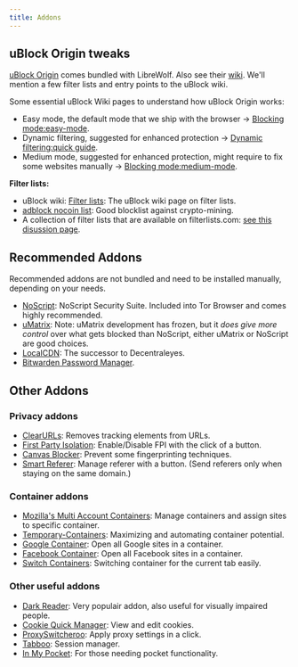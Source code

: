 ```yaml
---
title: Addons
---
```


## uBlock Origin tweaks

[uBlock Origin](https://addons.mozilla.org/en-US/firefox/addon/ublock-origin/) comes bundled with LibreWolf. Also see their [wiki](https://github.com/gorhill/uBlock/wiki). We'll mention a few filter lists and entry points to the uBlock wiki.

Some essential uBlock Wiki pages to understand how uBlock Origin works:

* Easy mode, the default mode that we ship with the browser -> [Blocking mode:easy-mode](https://github.com/gorhill/uBlock/wiki/Blocking-mode:-easy-mode).
* Dynamic filtering, suggested for enhanced protection -> [Dynamic filtering:quick guide](https://github.com/gorhill/uBlock/wiki/Dynamic-filtering:-quick-guide).
* Medium mode, suggested for enhanced protection, might require to fix some websites manually -> [Blocking mode:medium-mode](https://github.com/gorhill/uBlock/wiki/Blocking-mode:-medium-mode).


**Filter lists:**

- uBlock wiki: [Filter lists](https://github.com/gorhill/uBlock/wiki/Filter-lists-from-around-the-web): The uBlock wiki page on filter lists.
- [adblock nocoin list](https://github.com/hoshsadiq/adblock-nocoin-list): Good blocklist against crypto-mining.
- A collection of filter lists that are available on filterlists.com: [see this disussion page](https://github.com/DandelionSprout/adfilt/discussions/163).



## Recommended Addons

Recommended addons are not bundled and need to be installed manually, depending on your needs.

- [NoScript](https://addons.mozilla.org/en-US/firefox/addon/noscript/): NoScript Security Suite. Included into Tor Browser and comes highly recommended.
- [uMatrix](https://addons.mozilla.org/en-US/firefox/addon/umatrix/): Note: uMatrix development has frozen, but it _does give more control_ over what gets blocked than NoScript, either uMatrix or NoScript are good choices.
- [LocalCDN](https://addons.mozilla.org/en-US/firefox/addon/localcdn-fork-of-decentraleyes/): The successor to Decentraleyes.
- [Bitwarden Password Manager](https://addons.mozilla.org/en-US/firefox/addon/bitwarden-password-manager/).

## Other Addons

### Privacy addons

- [ClearURLs](https://addons.mozilla.org/en-US/firefox/addon/clearurls/): Removes tracking elements from URLs.
- [First Party Isolation](https://addons.mozilla.org/en-US/firefox/addon/first-party-isolation/): Enable/Disable FPI with the click of a button.
- [Canvas Blocker](https://addons.mozilla.org/en-US/firefox/addon/canvasblocker/): Prevent some fingerprinting techniques.
- [Smart Referer](https://addons.mozilla.org/en-US/firefox/addon/smart-referer/): Manage referer with a button. (Send referers only when staying on the same domain.)

### Container addons

- [Mozilla's Multi Account Containers](https://addons.mozilla.org/en-US/firefox/addon/multi-account-containers/): Manage containers and assign sites to specific container.
- [Temporary-Containers](https://addons.mozilla.org/en-US/firefox/addon/temporary-containers/): Maximizing and automating container potential.
- [Google Container](https://addons.mozilla.org/en-US/firefox/addon/google-container/): Open all Google sites in a container.
- [Facebook Container](https://addons.mozilla.org/en-US/firefox/addon/facebook-container/): Open all Facebook sites in a container.
- [Switch Containers](https://addons.mozilla.org/en-US/firefox/addon/switch-container/): Switching container for the current tab easily.


### Other useful addons

- [Dark Reader](https://addons.mozilla.org/en-US/firefox/addon/darkreader/): Very populair addon, also useful for visually impaired people.
- [Cookie Quick Manager](https://addons.mozilla.org/en-US/firefox/addon/cookie-quick-manager/): View and edit cookies.
- [ProxySwitcheroo](https://addons.mozilla.org/en-US/firefox/addon/proxyswitcheroo/): Apply proxy settings in a click.
- [Tabboo](https://addons.mozilla.org/en-US/firefox/addon/tabboo-session-manager/): Session manager.
- [In My Pocket](https://addons.mozilla.org/en-US/firefox/addon/in-my-pocket/): For those needing pocket functionality.
